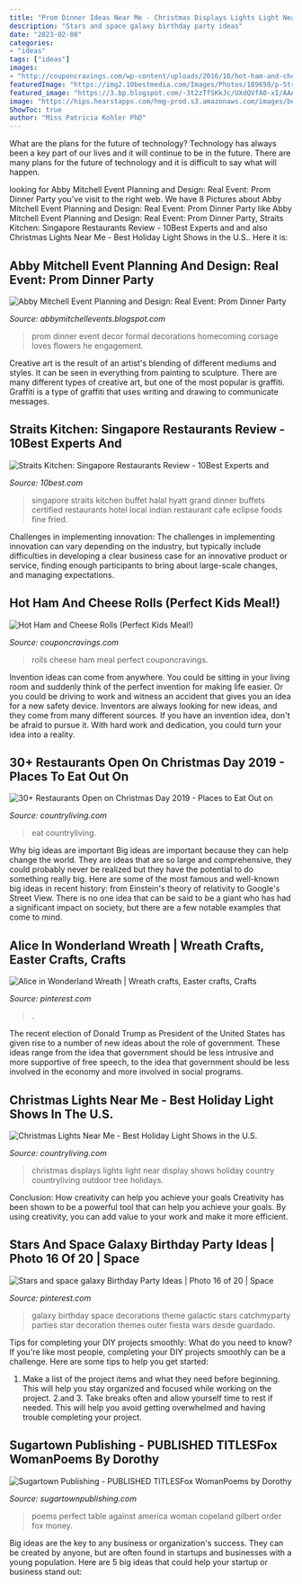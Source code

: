 ```yaml
---
title: "Prom Dinner Ideas Near Me - Christmas Displays Lights Light Near Display Shows Holiday Country Countryliving Outdoor Tree Holidays"
description: "Stars and space galaxy birthday party ideas"
date: "2023-02-08"
categories:
- "ideas"
tags: ["ideas"]
images:
- "http://couponcravings.com/wp-content/uploads/2016/10/hot-ham-and-cheese-rolls.jpg"
featuredImage: "https://img2.10bestmedia.com/Images/Photos/189650/p-Straits-kitchen_54_990x660_201404231429.jpg"
featured_image: "https://3.bp.blogspot.com/-3t2zTfSKkJc/UXdQVfA0-xI/AAAAAAAAAXU/590tgKCWaSA/s1600/Prom-60.jpg"
image: "https://hips.hearstapps.com/hmg-prod.s3.amazonaws.com/images/best-christmas-lights-displays-1544047748.jpg?crop=1.00xw:0.747xh;0,0.0811xh&amp;resize=1200:*"
ShowToc: true
author: "Miss Patricia Kohler PhD"
---
```



What are the plans for the future of technology?
Technology has always been a key part of our lives and it will continue to be in the future. There are many plans for the future of technology and it is difficult to say what will happen.

	

		
looking for Abby Mitchell Event Planning and Design: Real Event: Prom Dinner Party you've visit to the right web. We have 8 Pictures about Abby Mitchell Event Planning and Design: Real Event: Prom Dinner Party like Abby Mitchell Event Planning and Design: Real Event: Prom Dinner Party, Straits Kitchen: Singapore Restaurants Review - 10Best Experts and and also Christmas Lights Near Me - Best Holiday Light Shows in the U.S.. Here it is:
		
    
## Abby Mitchell Event Planning And Design: Real Event: Prom Dinner Party

<img loading=lazy src="https://3.bp.blogspot.com/-3t2zTfSKkJc/UXdQVfA0-xI/AAAAAAAAAXU/590tgKCWaSA/s1600/Prom-60.jpg" onerror="this.onerror=null;this.src='https://tse2.mm.bing.net/th?id=OIP.Mj0vwyVq9TnXFQkFtx33YAHaLG&amp;pid=15.1';" alt="Abby Mitchell Event Planning and Design: Real Event: Prom Dinner Party">

_Source: abbymitchellevents.blogspot.com_

>prom dinner event decor formal decorations homecoming corsage loves flowers he engagement. 

	

Creative art is the result of an artist's blending of different mediums and styles. It can be seen in everything from painting to sculpture. There are many different types of creative art, but one of the most popular is graffiti. Graffiti is a type of graffiti that uses writing and drawing to communicate messages.

    
## Straits Kitchen: Singapore Restaurants Review - 10Best Experts And

<img loading=lazy src="https://img2.10bestmedia.com/Images/Photos/189650/p-Straits-kitchen_54_990x660_201404231429.jpg" onerror="this.onerror=null;this.src='https://tse1.mm.bing.net/th?id=OIP.TQYtEzXacSZPjP-V68TQ2AHaE8&amp;pid=15.1';" alt="Straits Kitchen: Singapore Restaurants Review - 10Best Experts and">

_Source: 10best.com_

>singapore straits kitchen buffet halal hyatt grand dinner buffets certified restaurants hotel local indian restaurant cafe eclipse foods fine fried. 

	

Challenges in implementing innovation:
The challenges in implementing innovation can vary depending on the industry, but typically include difficulties in developing a clear business case for an innovative product or service, finding enough participants to bring about large-scale changes, and managing expectations.

    
## Hot Ham And Cheese Rolls (Perfect Kids Meal!)

<img loading=lazy src="http://couponcravings.com/wp-content/uploads/2016/10/hot-ham-and-cheese-rolls.jpg" onerror="this.onerror=null;this.src='https://tse1.mm.bing.net/th?id=OIP.m_XYex9g1vKlH-7s3Kt2gQHaGz&amp;pid=15.1';" alt="Hot Ham and Cheese Rolls (Perfect Kids Meal!)">

_Source: couponcravings.com_

>rolls cheese ham meal perfect couponcravings. 

	

Invention ideas can come from anywhere. You could be sitting in your living room and suddenly think of the perfect invention for making life easier. Or you could be driving to work and witness an accident that gives you an idea for a new safety device. Inventors are always looking for new ideas, and they come from many different sources. If you have an invention idea, don't be afraid to pursue it. With hard work and dedication, you could turn your idea into a reality.

    
## 30+ Restaurants Open On Christmas Day 2019 - Places To Eat Out On

<img loading=lazy src="https://hips.hearstapps.com/hmg-prod.s3.amazonaws.com/images/restaurants-open-christmas-day-margaux-brasserie-1565112629.png?crop=1.00xw:0.755xh;0,0.207xh&amp;resize=1200:*" onerror="this.onerror=null;this.src='https://tse4.mm.bing.net/th?id=OIP.h7Gsyx8Ug5HNZi5uv3qy9gHaDu&amp;pid=15.1';" alt="30+ Restaurants Open on Christmas Day 2019 - Places to Eat Out on">

_Source: countryliving.com_

>eat countryliving. 

	

Why big ideas are important
Big ideas are important because they can help change the world. They are ideas that are so large and comprehensive, they could probably never be realized but they have the potential to do something really big. Here are some of the most famous and well-known big ideas in recent history: from Einstein's theory of relativity to Google's Street View. There is no one idea that can be said to be a giant who has had a significant impact on society, but there are a few notable examples that come to mind.

    
## Alice In Wonderland Wreath | Wreath Crafts, Easter Crafts, Crafts

<img loading=lazy src="https://i.pinimg.com/736x/2a/f4/30/2af43029b8a3079678785a1665a17203--wonderland-party-alice-in-wonderland.jpg" onerror="this.onerror=null;this.src='https://tse2.mm.bing.net/th?id=OIP.FudTxfuCCnVNN_rWJxQh1QHaJ6&amp;pid=15.1';" alt="Alice in Wonderland Wreath | Wreath crafts, Easter crafts, Crafts">

_Source: pinterest.com_

>. 

	

The recent election of Donald Trump as President of the United States has given rise to a number of new ideas about the role of government. These ideas range from the idea that government should be less intrusive and more supportive of free speech, to the idea that government should be less involved in the economy and more involved in social programs.

    
## Christmas Lights Near Me - Best Holiday Light Shows In The U.S.

<img loading=lazy src="https://hips.hearstapps.com/hmg-prod.s3.amazonaws.com/images/best-christmas-lights-displays-1544047748.jpg?crop=1.00xw:0.747xh;0,0.0811xh&amp;resize=1200:*" onerror="this.onerror=null;this.src='https://tse3.mm.bing.net/th?id=OIP.8tnVLUFgqdfxcHdmkN6PZAHaDt&amp;pid=15.1';" alt="Christmas Lights Near Me - Best Holiday Light Shows in the U.S.">

_Source: countryliving.com_

>christmas displays lights light near display shows holiday country countryliving outdoor tree holidays. 

	

Conclusion: How creativity can help you achieve your goals
Creativity has been shown to be a powerful tool that can help you achieve your goals. By using creativity, you can add value to your work and make it more efficient.

    
## Stars And Space Galaxy Birthday Party Ideas | Photo 16 Of 20 | Space

<img loading=lazy src="https://i.pinimg.com/originals/eb/f8/63/ebf86359838196b11c22c65b033cc706.jpg" onerror="this.onerror=null;this.src='https://tse4.mm.bing.net/th?id=OIP.QpYLnUK4CvnIAnqjGWPokQHaGT&amp;pid=15.1';" alt="Stars and space galaxy Birthday Party Ideas | Photo 16 of 20 | Space">

_Source: pinterest.com_

>galaxy birthday space decorations theme galactic stars catchmyparty parties star decoration themes outer fiesta wars desde guardado. 

	

Tips for completing your DIY projects smoothly: What do you need to know?
If you're like most people, completing your DIY projects smoothly can be a challenge. Here are some tips to help you get started: 
1. Make a list of the project items and what they need before beginning. This will help you stay organized and focused while working on the project. 
2.аnd 3. Take breaks often and allow yourself time to rest if needed. This will help you avoid getting overwhelmed and having trouble completing your project.

    
## Sugartown Publishing - PUBLISHED TITLESFox WomanPoems By Dorothy

<img loading=lazy src="http://sugartownpublishing.com/yahoo_site_admin/assets/images/At_My_Table_350_dpi.80123040_std.jpg" onerror="this.onerror=null;this.src='https://tse1.mm.bing.net/th?id=OIP.Hl83xAOoFi5eY-8AYRIoPQAAAA&amp;pid=15.1';" alt="Sugartown Publishing - PUBLISHED TITLESFox WomanPoems by Dorothy">

_Source: sugartownpublishing.com_

>poems perfect table against america woman copeland gilbert order fox money. 

	

Big ideas are the key to any business or organization's success. They can be created by anyone, but are often found in startups and businesses with a young population. Here are 5 big ideas that could help your startup or business stand out: 

